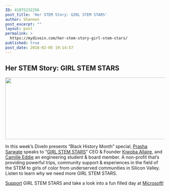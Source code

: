 ```yaml
---
ID: 41075232256
post_title: 'Her STEM Story: GIRL STEM STARS'
author: Shannon
post_excerpt: ""
layout: post
permalink: >
  https://mydivein.com/her-stem-story-girl-stem-stars/
published: true
post_date: 2018-02-05 19:14:57
---
```

<h2>Her STEM Story: GIRL STEM STARS</h2>
<a href="https://herstemstory.com/podcast-episodes/"><img class="alignleft wp-image-41075232260 size-full" src="https://mydivein.com/wp-content/uploads/2018/02/Screen-Shot-2018-02-05-at-5.51.06-PM.png" alt="" width="761" height="195" /></a>

In this week’s DiveIn presents “Black History Month” special, <a href="https://www.linkedin.com/in/prashasarwate/">Prasha Sarwate</a> speaks to “<a href="http://www.girlstemstars.org/">GIRL STEM STARS</a>” CEO &amp; Founder <a href="https://www.linkedin.com/in/kiwoba/">Kiwoba Allaire</a>, and <a href="https://www.linkedin.com/in/camilleeddy/">Camille Eddie</a> an engineering student &amp; board member. A non-profit that’s providing powerful trips, community support &amp; experiences in the field of the STEM to girls of color from underserved communities in Silicon Valley. Listen to learn why we need more GIRL STEM STARS.

<a href="https://www.givingloop.org/girlstemstars">Support</a> GIRL STEM STARS and take a look into a fun filled day at <a href="https://www.youtube.com/watch?v=bOgvYIG9v4I">Microsoft!</a>
<div class="gmail_default"></div>